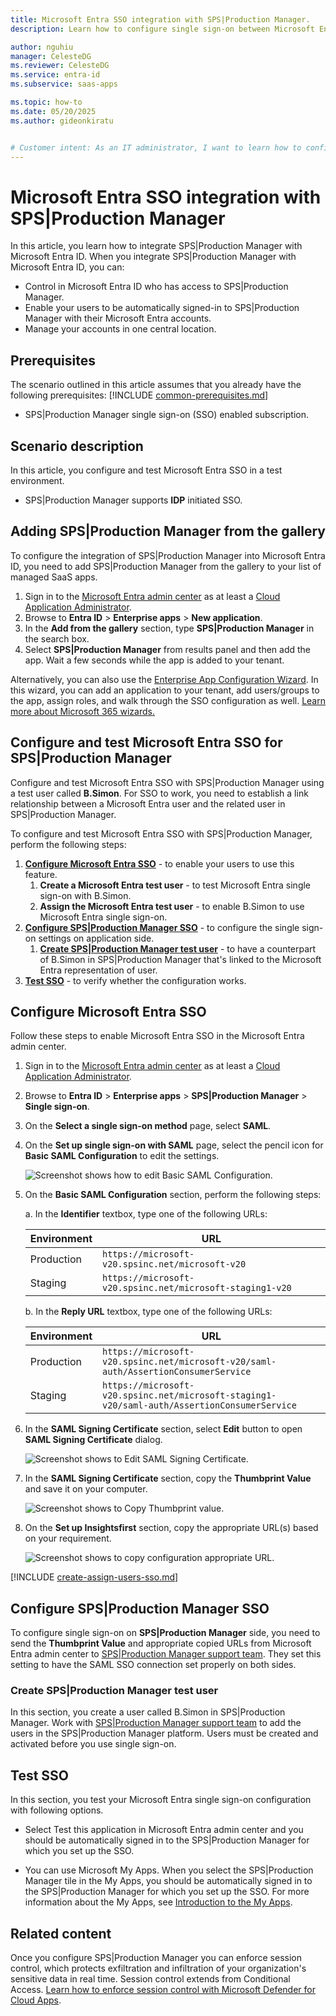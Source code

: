 ```yaml
---
title: Microsoft Entra SSO integration with SPS|Production Manager.
description: Learn how to configure single sign-on between Microsoft Entra ID and SPS|Production Manager.

author: nguhiu
manager: CelesteDG
ms.reviewer: CelesteDG
ms.service: entra-id
ms.subservice: saas-apps

ms.topic: how-to
ms.date: 05/20/2025
ms.author: gideonkiratu


# Customer intent: As an IT administrator, I want to learn how to configure single sign-on between Microsoft Entra ID and SPS|Production Manager so that I can control who has access to SPS|Production Manager, enable automatic sign-in with Microsoft Entra accounts, and manage my accounts in one central location.
---
```


# Microsoft Entra SSO integration with SPS|Production Manager

In this article,  you learn how to integrate SPS|Production Manager with Microsoft Entra ID. When you integrate SPS|Production Manager with Microsoft Entra ID, you can:

* Control in Microsoft Entra ID who has access to SPS|Production Manager.
* Enable your users to be automatically signed-in to SPS|Production Manager with their Microsoft Entra accounts.
* Manage your accounts in one central location.

## Prerequisites
The scenario outlined in this article assumes that you already have the following prerequisites:
[!INCLUDE [common-prerequisites.md](~/identity/saas-apps/includes/common-prerequisites.md)]
* SPS|Production Manager single sign-on (SSO) enabled subscription.

## Scenario description

In this article,  you configure and test Microsoft Entra SSO in a test environment.

* SPS|Production Manager supports **IDP** initiated SSO.

## Adding SPS|Production Manager from the gallery

To configure the integration of SPS|Production Manager into Microsoft Entra ID, you need to add SPS|Production Manager from the gallery to your list of managed SaaS apps.

1. Sign in to the [Microsoft Entra admin center](https://entra.microsoft.com) as at least a [Cloud Application Administrator](~/identity/role-based-access-control/permissions-reference.md#cloud-application-administrator).
1. Browse to **Entra ID** > **Enterprise apps** > **New application**.
1. In the **Add from the gallery** section, type **SPS|Production Manager** in the search box.
1. Select **SPS|Production Manager** from results panel and then add the app. Wait a few seconds while the app is added to your tenant.

Alternatively, you can also use the [Enterprise App Configuration Wizard](https://portal.office.com/AdminPortal/home?Q=Docs#/azureadappintegration). In this wizard, you can add an application to your tenant, add users/groups to the app, assign roles, and walk through the SSO configuration as well. [Learn more about Microsoft 365 wizards.](/microsoft-365/admin/misc/azure-ad-setup-guides)

## Configure and test Microsoft Entra SSO for SPS|Production Manager

Configure and test Microsoft Entra SSO with SPS|Production Manager using a test user called **B.Simon**. For SSO to work, you need to establish a link relationship between a Microsoft Entra user and the related user in SPS|Production Manager.

To configure and test Microsoft Entra SSO with SPS|Production Manager, perform the following steps:

1. **[Configure Microsoft Entra SSO](#configure-microsoft-entra-sso)** - to enable your users to use this feature.
    1. **Create a Microsoft Entra test user** - to test Microsoft Entra single sign-on with B.Simon.
    1. **Assign the Microsoft Entra test user** - to enable B.Simon to use Microsoft Entra single sign-on.
1. **[Configure SPS|Production Manager SSO](#configure-spsproduction-manager-sso)** - to configure the single sign-on settings on application side.
    1. **[Create SPS|Production Manager test user](#create-spsproduction-manager-test-user)** - to have a counterpart of B.Simon in SPS|Production Manager that's linked to the Microsoft Entra representation of user.
1. **[Test SSO](#test-sso)** - to verify whether the configuration works.

## Configure Microsoft Entra SSO

Follow these steps to enable Microsoft Entra SSO in the Microsoft Entra admin center.

1. Sign in to the [Microsoft Entra admin center](https://entra.microsoft.com) as at least a [Cloud Application Administrator](~/identity/role-based-access-control/permissions-reference.md#cloud-application-administrator).
1. Browse to **Entra ID** > **Enterprise apps** > **SPS|Production Manager** > **Single sign-on**.
1. On the **Select a single sign-on method** page, select **SAML**.
1. On the **Set up single sign-on with SAML** page, select the pencil icon for **Basic SAML Configuration** to edit the settings.

   ![Screenshot shows how to edit Basic SAML Configuration.](common/edit-urls.png "Basic Configuration")

1. On the **Basic SAML Configuration** section, perform the following steps:

    a. In the **Identifier** textbox, type one of the following URLs:

    | Environment | URL |
    |----|----|
    | Production| `https://microsoft-v20.spsinc.net/microsoft-v20` |
    | Staging | `https://microsoft-v20.spsinc.net/microsoft-staging1-v20` |

    b. In the **Reply URL** textbox, type one of the following URLs:
    
    | Environment | URL |
    |----|----|
    | Production| `https://microsoft-v20.spsinc.net/microsoft-v20/saml-auth/AssertionConsumerService` |
    | Staging | `https://microsoft-v20.spsinc.net/microsoft-staging1-v20/saml-auth/AssertionConsumerService` |

1. In the **SAML Signing Certificate** section, select **Edit** button to open **SAML Signing Certificate** dialog.

	![Screenshot shows to Edit SAML Signing Certificate.](common/edit-certificate.png "Certificate")

1. In the **SAML Signing Certificate** section, copy the **Thumbprint Value** and save it on your computer.

    ![Screenshot shows to Copy Thumbprint value.](common/copy-thumbprint.png "Thumbprint")

1. On the **Set up Insightsfirst** section, copy the appropriate URL(s) based on your requirement.

	![Screenshot shows to copy configuration appropriate URL.](common/copy-configuration-urls.png "Metadata")

<a name='create-a-microsoft-entra-id-test-user'></a>

[!INCLUDE [create-assign-users-sso.md](~/identity/saas-apps/includes/create-assign-users-sso.md)]

## Configure SPS|Production Manager SSO

To configure single sign-on on **SPS|Production Manager** side, you need to send the **Thumbprint Value** and appropriate copied URLs from Microsoft Entra admin center to [SPS|Production Manager support team](mailto:support@spsinc.net). They set this setting to have the SAML SSO connection set properly on both sides.

### Create SPS|Production Manager test user

In this section, you create a user called B.Simon in SPS|Production Manager. Work with [SPS|Production Manager support team](mailto:support@spsinc.net) to add the users in the SPS|Production Manager platform. Users must be created and activated before you use single sign-on.

## Test SSO 

In this section, you test your Microsoft Entra single sign-on configuration with following options.
 
* Select Test this application in Microsoft Entra admin center and you should be automatically signed in to the SPS|Production Manager for which you set up the SSO.
 
* You can use Microsoft My Apps. When you select the SPS|Production Manager tile in the My Apps, you should be automatically signed in to the SPS|Production Manager for which you set up the SSO. For more information about the My Apps, see [Introduction to the My Apps](https://support.microsoft.com/account-billing/sign-in-and-start-apps-from-the-my-apps-portal-2f3b1bae-0e5a-4a86-a33e-876fbd2a4510).

## Related content

Once you configure SPS|Production Manager you can enforce session control, which protects exfiltration and infiltration of your organization's sensitive data in real time. Session control extends from Conditional Access. [Learn how to enforce session control with Microsoft Defender for Cloud Apps](/cloud-app-security/proxy-deployment-any-app).

